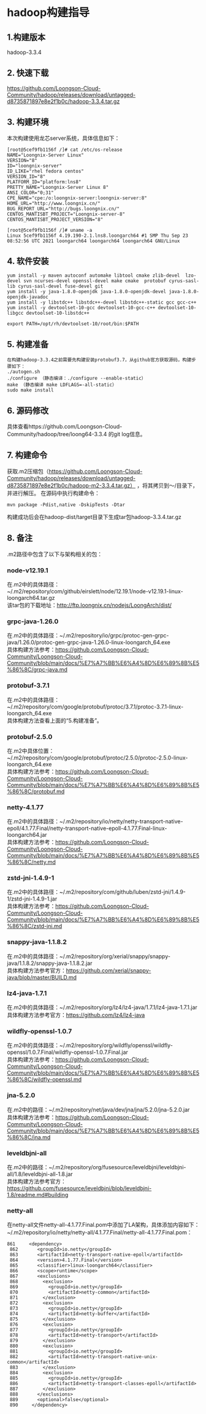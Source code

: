 # hadoop构建指导

## 1.构建版本
hadoop-3.3.4

## 2. 快速下载
https://github.com/Loongson-Cloud-Community/hadoop/releases/download/untagged-d8735871897e8e2f1b0c/hadoop-3.3.4.tar.gz

## 3. 构建环境
本次构建使用龙芯server系统，具体信息如下：
```
[root@5cef9fb1156f /]# cat /etc/os-release 
NAME="Loongnix-Server Linux"
VERSION="8"
ID="loongnix-server"
ID_LIKE="rhel fedora centos"
VERSION_ID="8"
PLATFORM_ID="platform:lns8"
PRETTY_NAME="Loongnix-Server Linux 8"
ANSI_COLOR="0;31"
CPE_NAME="cpe:/o:loongnix-server:loongnix-server:8"
HOME_URL="http://www.loongnix.cn/"
BUG_REPORT_URL="http://bugs.loongnix.cn/"
CENTOS_MANTISBT_PROJECT="Loongnix-server-8"
CENTOS_MANTISBT_PROJECT_VERSION="8"
```

```
[root@5cef9fb1156f /]# uname -a
Linux 5cef9fb1156f 4.19.190-2.1.lns8.loongarch64 #1 SMP Thu Sep 23 08:52:56 UTC 2021 loongarch64 loongarch64 loongarch64 GNU/Linux
```

## 4. 软件安装
```
yum install -y maven autoconf automake libtool cmake zlib-devel  lzo-devel svn ncurses-devel openssl-devel make cmake  protobuf cyrus-sasl-lib cyrus-sasl-devel fuse-devel git
yum install -y java-1.8.0-openjdk java-1.8.0-openjdk-devel java-1.8.0-openjdk-javadoc
yum install -y libstdc++ libstdc++-devel libstdc++-static gcc gcc-c++ 
yum install -y devtoolset-10-gcc devtoolset-10-gcc-c++ devtoolset-10-libgcc devtoolset-10-libstdc++
```
```
export PATH=/opt/rh/devtoolset-10/root/bin:$PATH
```

## 5. 构建准备
```
在构建hadoop-3.3.4之前需要先构建安装protobuf3.7，从github官方获取源码，构建步骤如下：
./autogen.sh  
./configure （静态编译：./configure --enable-static）
make （静态编译 make LDFLAGS=-all-static）
sudo make install
```

## 6. 源码修改
具体查看https://github.com/Loongson-Cloud-Community/hadoop/tree/loong64-3.3.4 的git log信息。

## 7. 构建命令
获取.m2压缩包（https://github.com/Loongson-Cloud-Community/hadoop/releases/download/untagged-d8735871897e8e2f1b0c/hadoop-m2-3.3.4.tar.gz） ，将其拷贝到～/目录下，并进行解压。
在源码中执行构建命令：
```
mvn package -Pdist,native -DskipTests -Dtar
```
构建成功后会在hadoop-dist/target目录下生成tar包hadoop-3.3.4.tar.gz

## 8. 备注
.m2路径中包含了以下与架构相关的包：

### node-v12.19.1     
在.m2中的具体路径：~/.m2/repository/com/github/eirslett/node/12.19.1/node-v12.19.1-linux-loongarch64.tar.gz            
该tar包的下载地址：http://ftp.loongnix.cn/nodejs/LoongArch/dist/

### grpc-java-1.26.0     
在.m2中的具体路径：~/.m2/repository/io/grpc/protoc-gen-grpc-java/1.26.0/protoc-gen-grpc-java-1.26.0-linux-loongarch_64.exe      
具体构建方法参考：https://github.com/Loongson-Cloud-Community/Loongson-Cloud-Community/blob/main/docs/%E7%A7%BB%E6%A4%8D%E6%89%8B%E5%86%8C/grpc-java.md

### protobuf-3.7.1
在.m2中的具体路径：~/.m2/repository/com/google/protobuf/protoc/3.7.1/protoc-3.7.1-linux-loongarch_64.exe       
具体构建方法查看上面的“5.构建准备”。

### protobuf-2.5.0
在.m2中具体位置：~/.m2/repository/com/google/protobuf/protoc/2.5.0/protoc-2.5.0-linux-loongarch_64.exe        
具体构建方法参考：https://github.com/Loongson-Cloud-Community/Loongson-Cloud-Community/blob/main/docs/%E7%A7%BB%E6%A4%8D%E6%89%8B%E5%86%8C/protobuf.md 

### netty-4.1.77
在.m2中的具体路径：~/.m2/repository/io/netty/netty-transport-native-epoll/4.1.77.Final/netty-transport-native-epoll-4.1.77.Final-linux-loongarch64.jar           
具体构建方法参考：https://github.com/Loongson-Cloud-Community/Loongson-Cloud-Community/blob/main/docs/%E7%A7%BB%E6%A4%8D%E6%89%8B%E5%86%8C/netty.md     

### zstd-jni-1.4.9-1
在.m2中的具体路径：~/.m2/repository/com/github/luben/zstd-jni/1.4.9-1/zstd-jni-1.4.9-1.jar         
具体构建方法参考：https://github.com/Loongson-Cloud-Community/Loongson-Cloud-Community/blob/main/docs/%E7%A7%BB%E6%A4%8D%E6%89%8B%E5%86%8C/zstd-jni.md    

### snappy-java-1.1.8.2
在.m2中的具体路径：~/.m2/repository/org/xerial/snappy/snappy-java/1.1.8.2/snappy-java-1.1.8.2.jar        
具体构建方法参考官方：https://github.com/xerial/snappy-java/blob/master/BUILD.md

### lz4-java-1.7.1
在.m2中的具体路径：~/.m2/repository/org/lz4/lz4-java/1.7.1/lz4-java-1.7.1.jar       
具体构建方法参考官方：https://github.com/lz4/lz4-java

### wildfly-openssl-1.0.7
在.m2中的具体路径：~/.m2/repository/org/wildfly/openssl/wildfly-openssl/1.0.7.Final/wildfly-openssl-1.0.7.Final.jar               
具体构建方法参考：https://github.com/Loongson-Cloud-Community/Loongson-Cloud-Community/blob/main/docs/%E7%A7%BB%E6%A4%8D%E6%89%8B%E5%86%8C/wildfly-openssl.md 

### jna-5.2.0
在.m2中的路径：~/.m2/repository/net/java/dev/jna/jna/5.2.0/jna-5.2.0.jar    
具体构建方法参考：https://github.com/Loongson-Cloud-Community/Loongson-Cloud-Community/blob/main/docs/%E7%A7%BB%E6%A4%8D%E6%89%8B%E5%86%8C/jna.md

### leveldbjni-all
在.m2中的路径：~/.m2/repository/org/fusesource/leveldbjni/leveldbjni-all/1.8/leveldbjni-all-1.8.jar              
具体构建方法参考官方：https://github.com/fusesource/leveldbjni/blob/leveldbjni-1.8/readme.md#building 

### netty-all
在netty-all文件netty-all-4.1.77.Final.pom中添加了LA架构，具体添加内容如下：      
~/.m2/repository/io/netty/netty-all/4.1.77.Final/netty-all-4.1.77.Final.pom：       
```
861     <dependency>
 862       <groupId>io.netty</groupId>
 863       <artifactId>netty-transport-native-epoll</artifactId>
 864       <version>4.1.77.Final</version>
 865       <classifier>linux-loongarch64</classifier>
 866       <scope>runtime</scope>
 867       <exclusions>
 868         <exclusion>
 869           <groupId>io.netty</groupId>
 870           <artifactId>netty-common</artifactId>
 871         </exclusion>
 872         <exclusion>
 873           <groupId>io.netty</groupId>
 874           <artifactId>netty-buffer</artifactId>
 875         </exclusion>
 876         <exclusion>
 877           <groupId>io.netty</groupId>
 878           <artifactId>netty-transport</artifactId>
 879         </exclusion>
 880         <exclusion>
 881           <groupId>io.netty</groupId>
 882           <artifactId>netty-transport-native-unix-common</artifactId>
 883         </exclusion>
 884         <exclusion>
 885           <groupId>io.netty</groupId>
 886           <artifactId>netty-transport-classes-epoll</artifactId>
 887         </exclusion>
 888       </exclusions>
 889       <optional>false</optional>
 890     </dependency>
```
